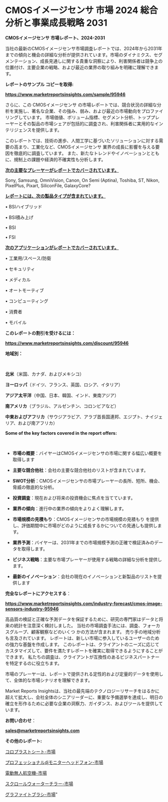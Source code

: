 # CMOSイメージセンサ 市場 2024 総合分析と事業成長戦略 2031

<strong>CMOSイメージセンサ 市場レポート、2024-2031</strong>

当社の最新のCMOSイメージセンサ市場調査レポートでは、2024年から2031年までの傾向と機会の詳細な分析が提供されています。市場のダイナミクス、セグメンテーション、成長見通しに関する貴重な洞察により、利害関係者は競争上の位置付け、主要企業の戦略、および最近の業界の取り組みを明確に理解できます。



<strong>レポートのサンプル コピーを取得:</strong> <a href=https://www.marketreportsinsights.com/sample/95946>

<strong><u>https://www.marketreportsinsights.com/sample/95946</u></strong></a>

さらに、この CMOSイメージセンサ の市場レポートでは、競合状況の詳細な分析を実施し、著名な企業、その強み、弱み、および最近の市場動向をプロファイリングしています。 市場価値、ボリューム指標、セグメント分析、トッププレーヤーとその製品の市場シェアが包括的に調査され、利害関係者に実用的なインテリジェンスを提供します。

このレポートでは、技術の進歩、人間工学に基づいたソリューションに対する需要の高まり、工業化など、CMOSイメージセンサ 業界の成長に影響を与える要因を徹底的に調査しています。 また、新たなトレンドやイノベーションとともに、規制上の課題や経済的不確実性も分析します。



<strong><u>次の主要なプレーヤーがレポートでカバーされています。</u></strong>

Sony, Samsung, OmniVision, Canon, On Semi (Aptina), Toshiba, ST, Nikon, PixelPlus, Pixart, SiliconFile, GalaxyCore?



<strong><u><b>レポートには、次の製品タイプが含まれています。</b></u></strong>

• BSIハイブリッド

•  BSI積み上げ

•  BSI

•  FSI



<strong><u><b>次のアプリケーションがレポートでカバーされています。</b></u></strong>

• 工業用/スペース/防衛

• セキュリティ

• メディカル

• オートモーティブ

• コンピューティング

• 消費者

• モバイル



<strong><b>このレポートの割引を受けるには：</b></strong>

<a href=https://www.marketreportsinsights.com/discount/95946>

<strong><u>https://www.marketreportsinsights.com/discount/95946</u></strong></a>



<strong>地域別：</strong>

<strong> </strong>



<strong>北米</strong>（米国、カナダ、およびメキシコ）



<strong>ヨーロッパ</strong>（ドイツ、フランス、英国、ロシア、イタリア）



<strong>アジア太平洋</strong>（中国、日本、韓国、インド、東南アジア）



<strong>南アメリカ</strong>（ブラジル、アルゼンチン、コロンビアなど）



<strong>中東およびアフリカ</strong>（サウジアラビア、アラブ首長国連邦、エジプト、ナイジェリア、および南アフリカ）



<strong>Some of the key factors covered in the report offers:</strong>

<strong> </strong>
<ul>
  <li>

<strong>市場の概要</strong>：バイヤーはCMOSイメージセンサの市場に関する幅広い概要を取得します</li>
  <li>

<strong>主要な競合他社</strong>：会社の主要な競合他社のリストが含まれています。</li>
  <li>

<strong>SWOT分析</strong>：CMOSイメージセンサの市場プレーヤーの長所、短所、機会、脅威の徹底的な分析。</li>
  <li>

<strong>投資調査</strong>：現在および将来の投資機会に焦点を当てています。</li>
  <li>

<strong>業界の傾向</strong>：進行中の業界の傾向をよりよく理解します。</li>
  <li>

<strong>市場規模の見積もり</strong>：CMOSイメージセンサの市場規模の見積もり を提供し、評価期間中に市場がどのように成長するかについての見通しも提供します。</li>
  <li>

<strong>業界予測</strong>：バイヤーは、2031年までの市場規模予測の正確で検証済みのデータを取得します。</li>
  <li>

<strong>ビジネス戦略</strong>：主要な市場プレーヤーが使用する戦略の詳細な分析を提供します。</li>
  <li>

<strong>最新のイノベーション</strong>：会社の現在のイノベーションと新製品のリストを提供します</li>
</ul>


<strong>完全なレポートにアクセスする</strong>：

<a href=https://www.marketreportsinsights.com/industry-forecast/cmos-image-sensors-industry-95946>

<strong><u>https://www.marketreportsinsights.com/industry-forecast/cmos-image-sensors-industry-95946</u></strong></a>

高品質の検証と正確な予測データを保証するために、研究の専門家はデータと将来の統計を注意深く検討しました。 当社の市場調査手法には、調査、フォーカスグループ、顧客観察などのいくつ かの方法が含まれます。 売り手の地域分析も言及されています。 レポートは、新しい市場に参入しているユーザーのための強力な基盤を作成します。 このレポートは、クライアントのニーズに応じてカスタマイズして、要件を満たすレポートを確実に取得できるようにすることができます。 私たちの調査は、クライアントが互換性のあるビジネスパートナーを特定するのに役立ちます。

市場のプレーヤーは、レポートで提供される定性的および定量的データを使用して、全体的な市場シナリオを理解できます。

Market Reports Insightsは、当社の最先端のテクノロジーリサーチをはるかに超えて拡大し、会社全体のシニアリーダーに、重要な予備選挙を達成し、明日の確立を形作るために必要な企業の洞察力、ガイダンス、およびツールを提供しています。



<strong><b>お問い合わせ</b></strong>：

<a href=mailto:sales@marketreportsinsights.com>

<strong><u>sales@marketreportsinsights.com</u></strong></a>



<strong>その他のレポート:</strong>

<a href=https://www.linkedin.com/pulse/コロプラストシート-市場-2023-新興市場-将来の動向と市場需要-2030-t3wmf/>コロプラストシート-市場</a>

<a href=https://www.linkedin.com/pulse/プロフェッショナルdjモニターヘッドフォン-市場-2023-swot-a0yjf/>プロフェッショナルdjモニターヘッドフォン-市場</a>

<a href=https://www.linkedin.com/pulse/電動無人航空機-市場-2023-年のダイナミクスとビジネストレンド-2030-ciltf/>電動無人航空機-市場</a>

<a href=https://www.linkedin.com/pulse/スクロールウォーターチラー-市場-2023-収益と成長ドライバー-2030-8rtpf/>スクロールウォーターチラー-市場</a>

<a href=https://www.linkedin.com/pulse/グラファイトブラシ-市場-2023-推進要因と成長機会-2030-pr-news-hub-8mhdf/>グラファイトブラシ-市場</a>"
